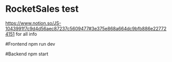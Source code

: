 # RocketSales test
https://www.notion.so/JS-1043991f7c9d4d56aec87237c5609477#3e375e868a664dc9bfb886e227724151 for all info

#Frontend
npm run dev



#Backend
npm start
